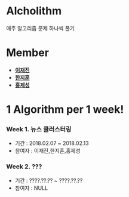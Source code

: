 # Alcholithm
매주 알고리즘 문제 하나씩 풀기
# Member
* **[이재진](https://github.com/jaejin1)**
* **[한지훈](https://github.com/Hahnnz)**
* **[홍제성](https://github.com/HongJeSeong)**

# 1 Algorithm per 1 week!
### Week 1. 뉴스 클러스터링 
* 기간 : 2018.02.07 ~ 2018.02.13
* 참여자 : 이재진,한지훈,홍제성

### Week 2. ???
* 기간 : ????.??.?? ~ ????.??.??
* 참여자 : NULL
